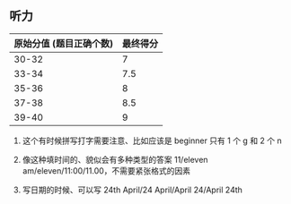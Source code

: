 ## 听力

| 原始分值 (题目正确个数) | 最终得分 |
| ----------------------- | -------- |
| 30-32                   | 7        |
| 33-34                   | 7.5      |
| 35-36                   | 8        |
| 37-38                   | 8.5      |
| 39-40                   | 9        |

1. 这个有时候拼写打字需要注意、比如应该是 beginner 只有 1 个 g 和 2 个 n

2. 像这种填时间的、貌似会有多种类型的答案 11/eleven am/eleven/11:00/11.00，不需要紧张格式的因素

3. 写日期的时候、可以写 24th April/24 April/April 24/April 24th
